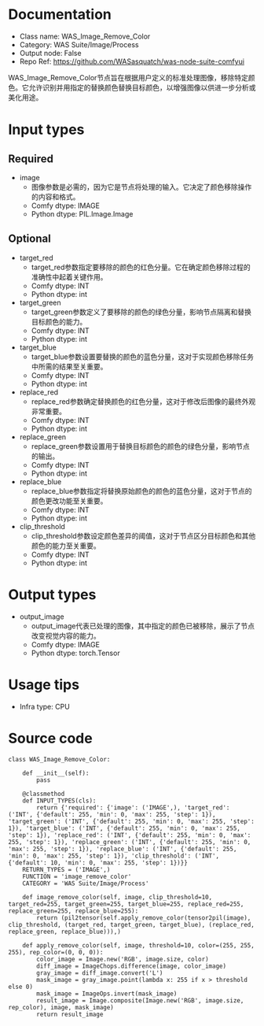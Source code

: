 # Documentation
- Class name: WAS_Image_Remove_Color
- Category: WAS Suite/Image/Process
- Output node: False
- Repo Ref: https://github.com/WASasquatch/was-node-suite-comfyui

WAS_Image_Remove_Color节点旨在根据用户定义的标准处理图像，移除特定颜色。它允许识别并用指定的替换颜色替换目标颜色，以增强图像以供进一步分析或美化用途。

# Input types
## Required
- image
    - 图像参数是必需的，因为它是节点将处理的输入。它决定了颜色移除操作的内容和格式。
    - Comfy dtype: IMAGE
    - Python dtype: PIL.Image.Image
## Optional
- target_red
    - target_red参数指定要移除的颜色的红色分量。它在确定颜色移除过程的准确性中起着关键作用。
    - Comfy dtype: INT
    - Python dtype: int
- target_green
    - target_green参数定义了要移除的颜色的绿色分量，影响节点隔离和替换目标颜色的能力。
    - Comfy dtype: INT
    - Python dtype: int
- target_blue
    - target_blue参数设置要替换的颜色的蓝色分量，这对于实现颜色移除任务中所需的结果至关重要。
    - Comfy dtype: INT
    - Python dtype: int
- replace_red
    - replace_red参数确定替换颜色的红色分量，这对于修改后图像的最终外观非常重要。
    - Comfy dtype: INT
    - Python dtype: int
- replace_green
    - replace_green参数设置用于替换目标颜色的颜色的绿色分量，影响节点的输出。
    - Comfy dtype: INT
    - Python dtype: int
- replace_blue
    - replace_blue参数指定将替换原始颜色的颜色的蓝色分量，这对于节点的颜色更改功能至关重要。
    - Comfy dtype: INT
    - Python dtype: int
- clip_threshold
    - clip_threshold参数设定颜色差异的阈值，这对于节点区分目标颜色和其他颜色的能力至关重要。
    - Comfy dtype: INT
    - Python dtype: int

# Output types
- output_image
    - output_image代表已处理的图像，其中指定的颜色已被移除，展示了节点改变视觉内容的能力。
    - Comfy dtype: IMAGE
    - Python dtype: torch.Tensor

# Usage tips
- Infra type: CPU

# Source code
```
class WAS_Image_Remove_Color:

    def __init__(self):
        pass

    @classmethod
    def INPUT_TYPES(cls):
        return {'required': {'image': ('IMAGE',), 'target_red': ('INT', {'default': 255, 'min': 0, 'max': 255, 'step': 1}), 'target_green': ('INT', {'default': 255, 'min': 0, 'max': 255, 'step': 1}), 'target_blue': ('INT', {'default': 255, 'min': 0, 'max': 255, 'step': 1}), 'replace_red': ('INT', {'default': 255, 'min': 0, 'max': 255, 'step': 1}), 'replace_green': ('INT', {'default': 255, 'min': 0, 'max': 255, 'step': 1}), 'replace_blue': ('INT', {'default': 255, 'min': 0, 'max': 255, 'step': 1}), 'clip_threshold': ('INT', {'default': 10, 'min': 0, 'max': 255, 'step': 1})}}
    RETURN_TYPES = ('IMAGE',)
    FUNCTION = 'image_remove_color'
    CATEGORY = 'WAS Suite/Image/Process'

    def image_remove_color(self, image, clip_threshold=10, target_red=255, target_green=255, target_blue=255, replace_red=255, replace_green=255, replace_blue=255):
        return (pil2tensor(self.apply_remove_color(tensor2pil(image), clip_threshold, (target_red, target_green, target_blue), (replace_red, replace_green, replace_blue))),)

    def apply_remove_color(self, image, threshold=10, color=(255, 255, 255), rep_color=(0, 0, 0)):
        color_image = Image.new('RGB', image.size, color)
        diff_image = ImageChops.difference(image, color_image)
        gray_image = diff_image.convert('L')
        mask_image = gray_image.point(lambda x: 255 if x > threshold else 0)
        mask_image = ImageOps.invert(mask_image)
        result_image = Image.composite(Image.new('RGB', image.size, rep_color), image, mask_image)
        return result_image
```